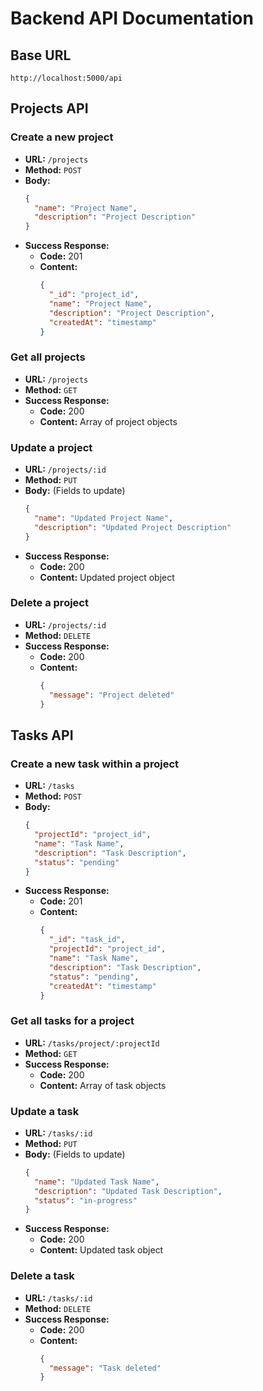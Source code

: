 # Backend API Documentation

## Base URL
`http://localhost:5000/api`

## Projects API

### Create a new project
- **URL:** `/projects`
- **Method:** `POST`
- **Body:**
  ```json
  {
    "name": "Project Name",
    "description": "Project Description"
  }
  ```
- **Success Response:**
  - **Code:** 201
  - **Content:**
    ```json
    {
      "_id": "project_id",
      "name": "Project Name",
      "description": "Project Description",
      "createdAt": "timestamp"
    }
    ```

### Get all projects
- **URL:** `/projects`
- **Method:** `GET`
- **Success Response:**
  - **Code:** 200
  - **Content:** Array of project objects

### Update a project
- **URL:** `/projects/:id`
- **Method:** `PUT`
- **Body:** (Fields to update)
  ```json
  {
    "name": "Updated Project Name",
    "description": "Updated Project Description"
  }
  ```
- **Success Response:**
  - **Code:** 200
  - **Content:** Updated project object

### Delete a project
- **URL:** `/projects/:id`
- **Method:** `DELETE`
- **Success Response:**
  - **Code:** 200
  - **Content:**
    ```json
    {
      "message": "Project deleted"
    }
    ```

## Tasks API

### Create a new task within a project
- **URL:** `/tasks`
- **Method:** `POST`
- **Body:**
  ```json
  {
    "projectId": "project_id",
    "name": "Task Name",
    "description": "Task Description",
    "status": "pending"
  }
  ```
- **Success Response:**
  - **Code:** 201
  - **Content:**
    ```json
    {
      "_id": "task_id",
      "projectId": "project_id",
      "name": "Task Name",
      "description": "Task Description",
      "status": "pending",
      "createdAt": "timestamp"
    }
    ```

### Get all tasks for a project
- **URL:** `/tasks/project/:projectId`
- **Method:** `GET`
- **Success Response:**
  - **Code:** 200
  - **Content:** Array of task objects

### Update a task
- **URL:** `/tasks/:id`
- **Method:** `PUT`
- **Body:** (Fields to update)
  ```json
  {
    "name": "Updated Task Name",
    "description": "Updated Task Description",
    "status": "in-progress"
  }
  ```
- **Success Response:**
  - **Code:** 200
  - **Content:** Updated task object

### Delete a task
- **URL:** `/tasks/:id`
- **Method:** `DELETE`
- **Success Response:**
  - **Code:** 200
  - **Content:**
    ```json
    {
      "message": "Task deleted"
    }
    ```